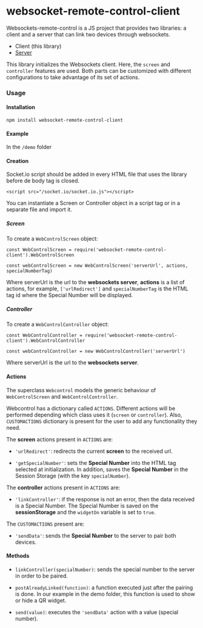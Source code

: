 # websocket-remote-control-client

Websockets-remote-control is a JS project that provides two libraries: a client and a
server that can link two devices through websockets.

- Client (this library)
- [Server](https://github.com/Cambalab/websocket-remote-control-server)

This library initializes the Websockets client. Here, the `screen` and `controller` 
features are used. Both parts can be customized with different configurations to take
 advantage of its set of actions.

### Usage

#### Installation

`npm install websocket-remote-control-client`

#### Example

In the `/demo` folder

#### Creation

 Socket.io script should be added in every HTML file that uses the library before de body tag is closed.

 `<script src="/socket.io/socket.io.js"></script>`

You can instantiate a Screen or Controller object in a script tag or in a separate file 
and import it.

##### Screen

To create a `WebControlScreen` object:

`const WebControlScreen = require('websocket-remote-control-client').WebControlScreen`

`const webControlScreen = new WebControlScreen('serverUrl', actions, specialNumberTag)`

Where serverUrl is the url to the **websockets server**, **actions** is a list of 
actions, for example, `['urlRedirect']` and `specialNumberTag` is the HTML tag id where the 
Special Number will be displayed.

##### Controller

To create a `WebControlController` object:

`const WebControlController = require('websocket-remote-control-client').WebControlController`

`const webControlController = new WebControlController('serverUrl')`

Where serverUrl is the url to the **websockets server**.

#### Actions

The superclass `Webcontrol` models the generic behaviour of `WebControlScreen` and `WebControlController`. 

Webcontrol has a dictionary called `ACTIONS`. Different actions will be performed depending
 which class uses it (`screen` or `controller`).
Also, `CUSTOMACTIONS` dictionary is present for the user to add any functionality they need.

The **screen** actions present in `ACTIONS` are:

- `'urlRedirect'`: redirects the current **screen** to the received url.

- `'getSpecialNumber'`: sets the **Special Number** into the HTML tag selected at 
initialization. In addition, saves the **Special Number** in the Session Storage (with the
 key  `specialNumber`).

 The **controller** actions present in `ACTIONS` are:

 - `'linkController'`: if the response is not an error, then the data received is a Special Number.
 The Special Number is saved on the **sessionStorage** and the `widgetOn` variable is set to `true`.

The `CUSTOMACTIONS` present are:

- `'sendData'`: sends the **Special Number** to the server to pair both devices.

 #### Methods

 - `linkController(specialNumber)`: sends the special number to the server in order to be 
 paired.  

 - `postAlreadyLinked(function)`: a function executed just after the pairing is done. 
 In our example in the demo folder, this function is used to show or hide a QR widget.

 - `send(value)`: executes the `'sendData'` action with a value (special number).




